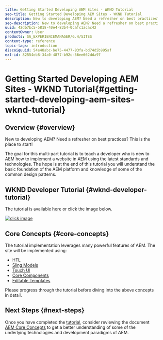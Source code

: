 ```yaml
---
title: Getting Started Developing AEM Sites - WKND Tutorial
seo-title: Getting Started Developing AEM Sites - WKND Tutorial
description: New to developing AEM? Need a refresher on best practices? This is the place to start! The goal for this multi-part tutorial is to teach a developer who is new to AEM how to implement a website in AEM using the latest standards and technologies.
seo-description: New to developing AEM? Need a refresher on best practices? This is the place to start! The goal for this multi-part tutorial is to teach a developer who is new to AEM how to implement a website in AEM using the latest standards and technologies.
uuid: 42db7bc5-5818-40e4-83b4-0cafc1acac42
contentOwner: User
products: SG_EXPERIENCEMANAGER/6.4/SITES
content-type: reference
topic-tags: introduction
discoiquuid: 54e48abc-be75-4477-83fa-bd74d5b995af
exl-id: 82554eb8-34a0-4877-b92c-56ee662dda97
---
```

# Getting Started Developing AEM Sites - WKND Tutorial{#getting-started-developing-aem-sites-wknd-tutorial}

## Overview {#overview}

New to developing AEM? Need a refresher on best practices? This is the place to start!

The goal for this multi-part tutorial is to teach a developer who is new to AEM how to implement a website in AEM using the latest standards and technologies. The hope is at the end of this tutorial you will understand the basic foundation of the AEM platform and knowledge of some of the common design patterns.

## WKND Developer Tutorial {#wknd-developer-tutorial}

The tutorial is available [here](https://docs.adobe.com/content/help/en/experience-manager-learn/getting-started-wknd-tutorial-develop/overview.html) or click the image below.

[![click image](assets/screen_shot_2018-11-23at152453.png)](https://docs.adobe.com/content/help/en/experience-manager-learn/getting-started-wknd-tutorial-develop/overview.html)

## Core Concepts {#core-concepts}

The tutorial implementation leverages many powerful features of AEM. The site will be implemented using:

* [HTL](https://helpx.adobe.com/experience-manager/htl/user-guide.html)
* [Sling Models](https://sling.apache.org/documentation/bundles/models.html)
* [Touch UI](/help/sites-developing/touch-ui-concepts.md)
* [Core Components](https://docs.adobe.com/content/help/en/experience-manager-core-components/using/introduction.html)
* [Editable Templates](/help/sites-developing/page-templates-editable.md)

Please progress through the tutorial before diving into the above concepts in detail.

## Next Steps {#next-steps}

Once you have completed the [tutorial](https://helpx.adobe.com/experience-manager/kt/sites/using/getting-started-wknd-tutorial-develop.html), consider reviewing the document [AEM Core Concepts](/help/sites-developing/the-basics.md) to get a better understanding of some of the underlying technologies and development paradigms of AEM.
